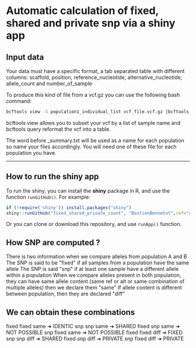 # Automatic calculation of fixed, shared and private snp via a shiny app

## Input data
Your data must have a specific format, a tab separated table with different columns: 
scaffold, position, reference_nucleotide, alternative_nucleotide, allele_count and number_of_sample

To produce this kind of file from a vcf.gz you can use the following bash command: 
```bash
bcftools view -S population1_individual_list vcf_file.vcf.gz |bcftools query -f '%CHROM\t%POS\t%REF\t%ALT\t%AC\t%AN\n' > population1_summary.txt 
```
bcftools view allows you to subset your vcf by a list of sample name and bcftools query reformat the vcf into a table.

The word before _summary.txt will be used as a name for each population so name your files accordingly. You will need one of these file for each population you have.

---

## How to run the shiny app
To run the shiny, you can install the **shiny** package in R, and
use the function `runGitHub()`. For example:

```R
if (!require('shiny')) install.packages("shiny")
shiny::runGitHub("fixed_shared_private_count", "BastienBennetot",ref="main")
```

Or you can clone or download this repository, and use `runApp()` function.

## How SNP are computed ?
There is two information when we compare alleles from population A and B 
The SNP is said to be "fixed" if all samples from a population have the same allele 
The SNP is said "snp" if at least one sample have a different allele within a population 
When we compare alleles present in both population, they can have same allele content (same ref or alt or same combination of multiple alleles) then we declare them "same" 
If allele content is different between population, then they are declared "diff"

## We can obtain these combinations
fixed fixed same  &#10132;  IDENTIC 
snp snp same  &#10132;  SHARED 
fixed snp same  &#10132;  NOT POSSIBLE 
snp fixed same  &#10132;  NOT POSSIBLE 
fixed fixed diff  &#10132;  FIXED 
snp snp diff  &#10132;  SHARED 
fixed snp diff  &#10132;  PRIVATE 
snp fixed diff  &#10132;  PRIVATE
